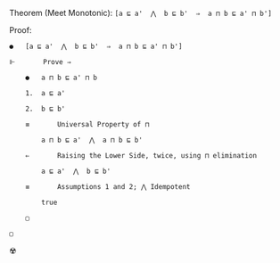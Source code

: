 Theorem (Meet Monotonic): `[a ⊑ a'  ⋀  b ⊑ b'  ⇒  a ⊓ b ⊑ a' ⊓ b']`

Proof:

```
●	[a ⊑ a'  ⋀  b ⊑ b'  ⇒  a ⊓ b ⊑ a' ⊓ b']

⊩		Prove ⇒

	●	a ⊓ b ⊑ a' ⊓ b

	1.	a ⊑ a'

	2.	b ⊑ b'

	≡		Universal Property of ⊓

		a ⊓ b ⊑ a'  ⋀  a ⊓ b ⊑ b'

	⇐		Raising the Lower Side, twice, using ⊓ elimination

		a ⊑ a'  ⋀  b ⊑ b'

	≡		Assumptions 1 and 2; ⋀ Idempotent

		true

	▢

▢
```

☢️
